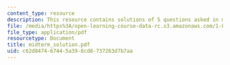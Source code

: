 ```yaml
---
content_type: resource
description: This resource contains solutions of 5 questions asked in midterm.
file: /media/https%3A/open-learning-course-data-rc.s3.amazonaws.com/1-85-water-and-wastewater-treatment-engineering-spring-2006/c62d847467445a398cd8737263d7b7aa_midterm_solution.pdf
file_type: application/pdf
resourcetype: Document
title: midterm_solution.pdf
uid: c62d8474-6744-5a39-8cd8-737263d7b7aa
---
```

